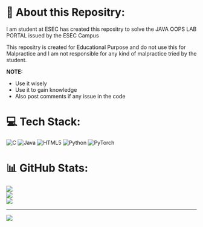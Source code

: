 # 💫 About this Repositry:
I am student at ESEC has created this repositry to solve the JAVA OOPS LAB PORTAL issued by the ESEC Campus

This repositry is created for Educational Purpose and do not use this for Malpractice and I am not responsible for any kind of malpractice tried by the student.

**NOTE:**
* Use it wisely
* Use it to gain knowledge
* Also post comments if any issue in the code

# 💻 Tech Stack:
![C](https://img.shields.io/badge/c-%2300599C.svg?style=for-the-badge&logo=c&logoColor=white) ![Java](https://img.shields.io/badge/java-%23ED8B00.svg?style=for-the-badge&logo=openjdk&logoColor=white) ![HTML5](https://img.shields.io/badge/html5-%23E34F26.svg?style=for-the-badge&logo=html5&logoColor=white) ![Python](https://img.shields.io/badge/python-3670A0?style=for-the-badge&logo=python&logoColor=ffdd54) ![PyTorch](https://img.shields.io/badge/PyTorch-%23EE4C2C.svg?style=for-the-badge&logo=PyTorch&logoColor=white)
# 📊 GitHub Stats:
![](https://github-readme-stats.vercel.app/api?username=&theme=dark&hide_border=false&include_all_commits=false&count_private=false)<br/>
![](https://github-readme-streak-stats.herokuapp.com/?user=joshua992700&theme=dark&hide_border=false)<br/>
![](https://github-readme-stats.vercel.app/api/top-langs/?username=joshua992700&theme=dark&hide_border=false&include_all_commits=false&count_private=false&layout=compact)

---
[![](https://visitcount.itsvg.in/api?id=joshua992700&icon=0&color=0)](https://visitcount.itsvg.in)

<!-- Proudly created with GPRM ( https://gprm.itsvg.in ) -->
